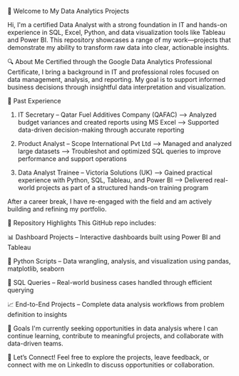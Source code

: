 👋 Welcome to My Data Analytics Projects

Hi, I'm a certified Data Analyst with a strong foundation in IT and hands-on experience in SQL, Excel, Python, and data visualization tools like Tableau and Power BI. This repository showcases a range of my work—projects that demonstrate my ability to transform raw data into clear, actionable insights.

🔍 About Me
Certified through the Google Data Analytics Professional Certificate, I bring a background in IT and professional roles focused on data management, analysis, and reporting. My goal is to support informed business decisions through insightful data interpretation and visualization.

💼 Past Experience
1. IT Secretary – Qatar Fuel Additives Company (QAFAC)
--> Analyzed budget variances and created reports using MS Excel
--> Supported data-driven decision-making through accurate reporting

2. Product Analyst – Scope International Pvt Ltd
--> Managed and analyzed large datasets
--> Troubleshot and optimized SQL queries to improve performance and support operations

3. Data Analyst Trainee – Victoria Solutions (UK)
--> Gained practical experience with Python, SQL, Tableau, and Power BI
--> Delivered real-world projects as part of a structured hands-on training program

After a career break, I have re-engaged with the field and am actively building and refining my portfolio.

📁 Repository Highlights
This GitHub repo includes:

📊 Dashboard Projects – Interactive dashboards built using Power BI and Tableau

🐍 Python Scripts – Data wrangling, analysis, and visualization using pandas, matplotlib, seaborn

🧮 SQL Queries – Real-world business cases handled through efficient querying

📈 End-to-End Projects – Complete data analysis workflows from problem definition to insights

🚀 Goals
I'm currently seeking opportunities in data analysis where I can continue learning, contribute to meaningful projects, and collaborate with data-driven teams.

🤝 Let’s Connect!
Feel free to explore the projects, leave feedback, or connect with me on LinkedIn to discuss opportunities or collaboration.

